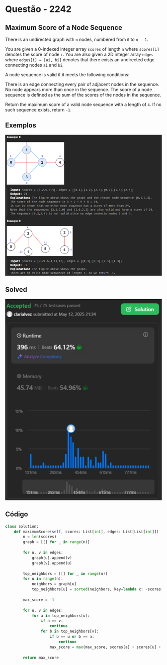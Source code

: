 # Questão - 2242

## Maximum Score of a Node Sequence

There is an undirected graph with `n` nodes, numbered from `0` to `n - 1`.

You are given a 0-indexed integer array `scores` of length `n` where `scores[i]` denotes the score of node `i`. You are also given a 2D integer array `edges` where `edges[i] = [ai, bi]` denotes that there exists an undirected edge connecting nodes `ai` and `bi`.

A node sequence is valid if it meets the following conditions:

There is an edge connecting every pair of adjacent nodes in the sequence.
No node appears more than once in the sequence.
The score of a node sequence is defined as the sum of the scores of the nodes in the sequence.

Return the maximum score of a valid node sequence with a length of `4`. If no such sequence exists, return `-1`.

## Exemplos

![Exemplos](../../assets/examples_2242.png)

## Solved

![Solved](../../assets/solved_2242.png)

## Código

``` python
class Solution:
    def maximumScore(self, scores: List[int], edges: List[List[int]]) -> int:
        n = len(scores)
        graph = [[] for _ in range(n)]

        for u, v in edges:
            graph[u].append(v)
            graph[v].append(u)

        top_neighbors = [[] for _ in range(n)]
        for u in range(n):
            neighbors = graph[u]
            top_neighbors[u] = sorted(neighbors, key=lambda x: -scores[x])[:3]

        max_score = -1

        for u, v in edges:
            for a in top_neighbors[u]:
                if a == v:
                    continue
                for b in top_neighbors[v]:
                    if b == u or b == a:
                        continue
                    max_score = max(max_score, scores[a] + scores[u] + scores[v] + scores[b])

        return max_score
```